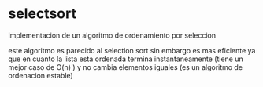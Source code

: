 # selectsort
implementacion de un algoritmo de ordenamiento por seleccion

este algoritmo es parecido al selection sort sin embargo es mas eficiente ya que en cuanto la lista esta ordenada termina instantaneamente (tiene un mejor caso de O(n) ) y no cambia elementos iguales (es un algoritmo de ordenacion estable)
